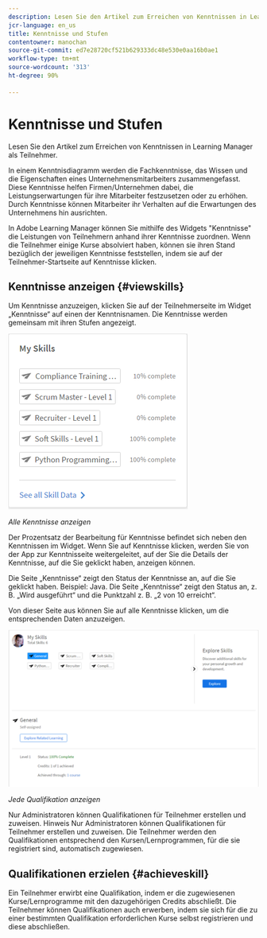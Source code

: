 ```yaml
---
description: Lesen Sie den Artikel zum Erreichen von Kenntnissen in Learning Manager als Teilnehmer.
jcr-language: en_us
title: Kenntnisse und Stufen
contentowner: manochan
source-git-commit: ed7e28720cf521b629333dc48e530e0aa16b0ae1
workflow-type: tm+mt
source-wordcount: '313'
ht-degree: 90%

---
```




# Kenntnisse und Stufen

Lesen Sie den Artikel zum Erreichen von Kenntnissen in Learning Manager als Teilnehmer.

In einem Kenntnisdiagramm werden die Fachkenntnisse, das Wissen und die Eigenschaften eines Unternehmensmitarbeiters zusammengefasst. Diese Kenntnisse helfen Firmen/Unternehmen dabei, die Leistungserwartungen für ihre Mitarbeiter festzusetzen oder zu erhöhen. Durch Kenntnisse können Mitarbeiter ihr Verhalten auf die Erwartungen des Unternehmens hin ausrichten.

In Adobe Learning Manager können Sie mithilfe des Widgets &quot;Kenntnisse&quot; die Leistungen von Teilnehmern anhand ihrer Kenntnisse zuordnen. Wenn die Teilnehmer einige Kurse absolviert haben, können sie ihren Stand bezüglich der jeweiligen Kenntnisse feststellen, indem sie auf der Teilnehmer-Startseite auf Kenntnisse klicken.

## Kenntnisse anzeigen {#viewskills}

Um Kenntnisse anzuzeigen, klicken Sie auf der Teilnehmerseite im Widget „Kenntnisse“ auf einen der Kenntnisnamen. Die Kenntnisse werden gemeinsam mit ihren Stufen angezeigt.

![](assets/learner-skills1.png)

*Alle Kenntnisse anzeigen*

Der Prozentsatz der Bearbeitung für Kenntnisse befindet sich neben den Kenntnissen im Widget. Wenn Sie auf Kenntnisse klicken, werden Sie von der App zur Kenntnisseite weitergeleitet, auf der Sie die Details der Kenntnisse, auf die Sie geklickt haben, anzeigen können.

Die Seite „Kenntnisse“ zeigt den Status der Kenntnisse an, auf die Sie geklickt haben. Beispiel: Java. Die Seite „Kenntnisse“ zeigt den Status an, z. B. „Wird ausgeführt“ und die Punktzahl z. B. „2 von 10 erreicht“.

Von dieser Seite aus können Sie auf alle Kenntnisse klicken, um die entsprechenden Daten anzuzeigen.

![](assets/learner-skills2.png)

*Jede Qualifikation anzeigen*

Nur Administratoren können Qualifikationen für Teilnehmer erstellen und zuweisen. Hinweis Nur Administratoren können Qualifikationen für Teilnehmer erstellen und zuweisen. Die Teilnehmer werden den Qualifikationen entsprechend den Kursen/Lernprogrammen, für die sie registriert sind, automatisch zugewiesen.

## Qualifikationen erzielen {#achieveskill}

Ein Teilnehmer erwirbt eine Qualifikation, indem er die zugewiesenen Kurse/Lernprogramme mit den dazugehörigen Credits abschließt. Die Teilnehmer können Qualifikationen auch erwerben, indem sie sich für die zu einer bestimmten Qualifikation erforderlichen Kurse selbst registrieren und diese abschließen.
